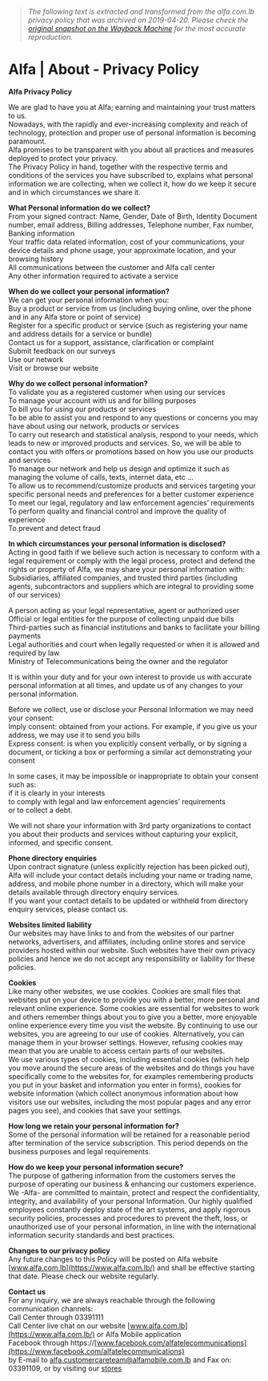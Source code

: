 > *The following text is extracted and transformed from the alfa.com.lb privacy policy that was archived on 2019-04-20. Please check the [original snapshot on the Wayback Machine](https://web.archive.org/web/20190420180022id_/https%3A//www.alfa.com.lb/en/about/privacy-policy) for the most accurate reproduction.*

# Alfa | About - Privacy Policy

**Alfa Privacy Policy**

We are glad to have you at Alfa; earning and maintaining your trust matters to us.  
Nowadays, with the rapidly and ever-increasing complexity and reach of technology, protection and proper use of personal information is becoming paramount.  
Alfa promises to be transparent with you about all practices and measures deployed to protect your privacy.  
The Privacy Policy in hand, together with the respective terms and conditions of the services you have subscribed to, explains what personal information we are collecting, when we collect it, how do we keep it secure and in which circumstances we share it.

**What Personal information do we collect?**  
From your signed contract: Name, Gender, Date of Birth, Identity Document number, email address, Billing addresses, Telephone number, Fax number, Banking information  
Your traffic data related information, cost of your communications, your device details and phone usage, your approximate location, and your browsing history  
All communications between the customer and Alfa call center  
Any other information required to activate a service

**When do we collect your personal information?**  
We can get your personal information when you:  
Buy a product or service from us (including buying online, over the phone and in any Alfa store or point of service)  
Register for a specific product or service (such as registering your name and address details for a service or bundle)  
Contact us for a support, assistance, clarification or complaint  
Submit feedback on our surveys  
Use our network  
Visit or browse our website

**Why do we collect personal information?**  
To validate you as a registered customer when using our services  
To manage your account with us and for billing purposes  
To bill you for using our products or services  
To be able to assist you and respond to any questions or concerns you may have about using our network, products or services  
To carry out research and statistical analysis, respond to your needs, which leads to new or improved products and services. So, we will be able to contact you with offers or promotions based on how you use our products and services  
To manage our network and help us design and optimize it such as managing the volume of calls, texts, internet data, etc ...  
To allow us to recommend/customize products and services targeting your specific personal needs and preferences for a better customer experience  
To meet our legal, regulatory and law enforcement agencies’ requirements  
To perform quality and financial control and improve the quality of experience  
To prevent and detect fraud

**In which circumstances your personal information is disclosed?**  
Acting in good faith if we believe such action is necessary to conform with a legal requirement or comply with the legal process, protect and defend the rights or property of Alfa, we may share your personal information with:  
Subsidiaries, affiliated companies, and trusted third parties (including agents, subcontractors and suppliers which are integral to providing some of our services)

A person acting as your legal representative, agent or authorized user  
Official or legal entities for the purpose of collecting unpaid due bills  
Third-parties such as financial institutions and banks to facilitate your billing payments  
Legal authorities and court when legally requested or when it is allowed and required by law  
Ministry of Telecommunications being the owner and the regulator

It is within your duty and for your own interest to provide us with accurate personal information at all times, and update us of any changes to your personal information.

Before we collect, use or disclose your Personal Information we may need your consent:  
Imply consent: obtained from your actions. For example, if you give us your address, we may use it to send you bills  
Express consent: is when you explicitly consent verbally, or by signing a document, or ticking a box or performing a similar act demonstrating your consent

In some cases, it may be impossible or inappropriate to obtain your consent such as:  
if it is clearly in your interests  
to comply with legal and law enforcement agencies’ requirements  
or to collect a debt.

We will not share your information with 3rd party organizations to contact you about their products and services without capturing your explicit, informed, and specific consent.

**Phone directory enquiries**  
Upon contract signature (unless explicitly rejection has been picked out), Alfa will include your contact details including your name or trading name, address, and mobile phone number in a directory, which will make your details available through directory enquiry services.  
If you want your contact details to be updated or withheld from directory enquiry services, please contact us.

**Websites limited liability**  
Our websites may have links to and from the websites of our partner networks, advertisers, and affiliates, including online stores and service providers hosted within our website. Such websites have their own privacy policies and hence we do not accept any responsibility or liability for these policies.

**Cookies**  
Like many other websites, we use cookies. Cookies are small files that websites put on your device to provide you with a better, more personal and relevant online experience. Some cookies are essential for websites to work and others remember things about you to give you a better, more enjoyable online experience every time you visit the website. By continuing to use our websites, you are agreeing to our use of cookies. Alternatively, you can manage them in your browser settings. However, refusing cookies may mean that you are unable to access certain parts of our websites.  
We use various types of cookies, including essential cookies (which help you move around the secure areas of the websites and do things you have specifically come to the websites for, for examples remembering products you put in your basket and information you enter in forms), cookies for website information (which collect anonymous information about how visitors use our websites, including the most popular pages and any error pages you see), and cookies that save your settings.

**How long we retain your personal information for?**  
Some of the personal information will be retained for a reasonable period after termination of the service subscription. This period depends on the business purposes and legal requirements.

**How do we keep your personal information secure?**  
The purpose of gathering information from the customers serves the purpose of operating our business & enhancing our customers experience.  
We -Alfa- are committed to maintain, protect and respect the confidentiality, integrity, and availability of your personal Information. Our highly qualified employees constantly deploy state of the art systems, and apply rigorous security policies, processes and procedures to prevent the theft, loss, or unauthorized use of your personal information, in line with the international information security standards and best practices.

**Changes to our privacy policy**  
Any future changes to this Policy will be posted on Alfa website [www.alfa.com.lb](https://www.alfa.com.lb/) and shall be effective starting that date. Please check our website regularly.

**Contact us**  
For any inquiry, we are always reachable through the following communication channels:  
Call Center through 03391111  
Call Center live chat on our website [www.alfa.com.lb](https://www.alfa.com.lb/) or Alfa Mobile application  
Facebook through https://[www.facebook.com/alfatelecommunications](https://www.facebook.com/alfatelecommunications)  
by E-mail to alfa.customercareteam@alfamobile.com.lb and Fax on: 03391109, or by visiting our [stores](https://www.alfa.com.lb/en/find-a-store)

